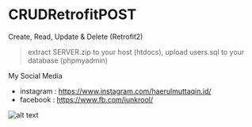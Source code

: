 # CRUDRetrofitPOST
Create, Read, Update &amp; Delete (Retrofit2)

> extract SERVER.zip to your host (htdocs),
> upload users.sql to your database (phpmyadmin)

My Social Media
* instagram : https://www.instagram.com/haerulmuttaqin.id/ 
* facebook : https://www.fb.com/iunkrool/ 

![alt text](https://cdn.rawgit.com/jongracecox/anybadge/master/examples/awesomeness.svg)

